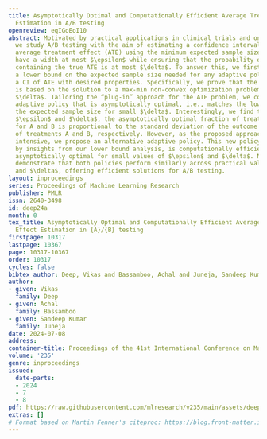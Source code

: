 ```yaml
---
title: Asymptotically Optimal and Computationally Efficient Average Treatment Effect
  Estimation in A/B testing
openreview: eqIGoEoI10
abstract: Motivated by practical applications in clinical trials and online platforms,
  we study A/B testing with the aim of estimating a confidence interval (CI) for the
  average treatment effect (ATE) using the minimum expected sample size. This CI should
  have a width at most $\epsilon$ while ensuring that the probability of the CI not
  containing the true ATE is at most $\delta$. To answer this, we first establish
  a lower bound on the expected sample size needed for any adaptive policy which constructs
  a CI of ATE with desired properties. Specifically, we prove that the lower bound
  is based on the solution to a max-min non-convex optimization problem for small
  $\delta$. Tailoring the “plug-in” approach for the ATE problem, we construct an
  adaptive policy that is asymptotically optimal, i.e., matches the lower bound on
  the expected sample size for small $\delta$. Interestingly, we find that, for small
  $\epsilon$ and $\delta$, the asymptotically optimal fraction of treatment assignment
  for A and B is proportional to the standard deviation of the outcome distributions
  of treatments A and B, respectively. However, as the proposed approach can be computationally
  intensive, we propose an alternative adaptive policy. This new policy, informed
  by insights from our lower bound analysis, is computationally efficient while remaining
  asymptotically optimal for small values of $\epsilon$ and $\delta$. Numerical comparisons
  demonstrate that both policies perform similarly across practical values of $\epsilon$
  and $\delta$, offering efficient solutions for A/B testing.
layout: inproceedings
series: Proceedings of Machine Learning Research
publisher: PMLR
issn: 2640-3498
id: deep24a
month: 0
tex_title: Asymptotically Optimal and Computationally Efficient Average Treatment
  Effect Estimation in {A}/{B} testing
firstpage: 10317
lastpage: 10367
page: 10317-10367
order: 10317
cycles: false
bibtex_author: Deep, Vikas and Bassamboo, Achal and Juneja, Sandeep Kumar
author:
- given: Vikas
  family: Deep
- given: Achal
  family: Bassamboo
- given: Sandeep Kumar
  family: Juneja
date: 2024-07-08
address:
container-title: Proceedings of the 41st International Conference on Machine Learning
volume: '235'
genre: inproceedings
issued:
  date-parts:
  - 2024
  - 7
  - 8
pdf: https://raw.githubusercontent.com/mlresearch/v235/main/assets/deep24a/deep24a.pdf
extras: []
# Format based on Martin Fenner's citeproc: https://blog.front-matter.io/posts/citeproc-yaml-for-bibliographies/
---
```

